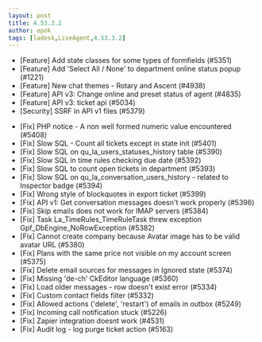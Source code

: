 ```yaml
---
layout: post
title: 4.53.3.2
author: opok
tags: [ladesk,LiveAgent,4.53.3.2]
---
```


- [Feature] Add state classes for some types of formfields (#5351)
- [Feature] Add 'Select All / None' to department online status popup (#1221)
- [Feature] New chat themes - Rotary and Ascent (#4938)
- [Feature] API v3: Change online and preset status of agent (#4835)
- [Feature] API v3: ticket api (#5034) 
- [Security] SSRF in API v1 files (#5379) 

<!--more--> 

- [Fix] PHP notice - A non well formed numeric value encountered (#5408)
- [Fix] Slow SQL - Count all tickets except in state init (#5401)
- [Fix] Slow SQL on qu_la_users_statuses_history table (#5390)
- [Fix] Slow SQL in time rules checking due date (#5392)
- [Fix] Slow SQL to count open tickets in department (#5393)
- [Fix] Slow SQL on qu_la_conversation_users_history - related to Inspector badge (#5394)
- [Fix] Wrong style of blockquotes in export ticket (#5399)
- [Fix] API v1: Get conversation messages doesn't work properly (#5396)
- [Fix] Skip emails does not work for IMAP servers (#5384)
- [Fix] Task La_TimeRules_TimeRuleTask threw exception Gpf_DbEngine_NoRowException (#5382)
- [Fix] Cannot create company because Avatar image has to be valid avatar URL (#5380)
- [Fix] Plans with the same price not visible on my account screen (#5375)
- [Fix] Delete email sources for messages in Ignored state (#5374)
- [Fix] Missing 'de-ch' CkEditor language (#5360)
- [Fix] Load older messages - row doesn't exist error (#5334)
- [Fix] Custom contact fields filter (#5332)
- [Fix] Allowed actions ('delete', 'restart') of emails in outbox (#5249)
- [Fix] Incoming call notification stuck (#5226)
- [Fix] Zapier integration doesnt work (#4531)
- [Fix] Audit log - log purge ticket action (#5163)
